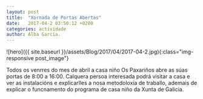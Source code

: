 ```yaml
---
layout: post
title:  "Xornada de Portas Abertas"
date:   2017-04-2 03:50:12 +0200
categories: actividade
author: Alba García.
---
```

![hero]({{ site.baseurl }}/assets/Blog/2017/04/2017-04-2.jpg){:class="img-responsive post_image"}
<br>

Todos os venrres do mes de abril a casa niño Os Paxariños abre as súas portas de 8:00 a 16:00.
Calquera persoa interesada podrá visitar a casa e ver as instalacións e explicarlles a nosa metodoloxía de traballo, ademais de explicar o funcnamento do programa de casa niño da Xunta de Galicia.





